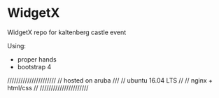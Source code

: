# WidgetX

WidgetX repo for kaltenberg castle event

Using:
* proper hands
* bootstrap 4

//////////////////////
// hosted on aruba ///
// ubuntu 16.04 LTS //
// nginx + html/css //
//////////////////////